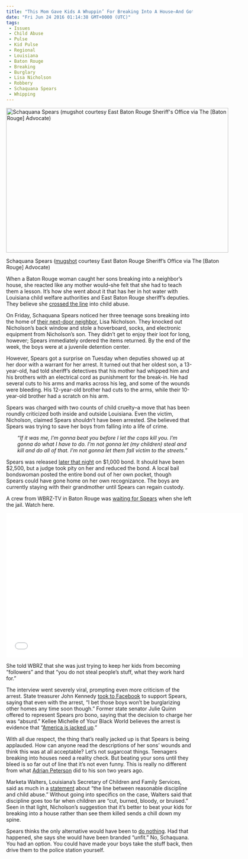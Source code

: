 ```yaml
---
title: "This Mom Gave Kids A Whuppin’ For Breaking Into A House–And Got Arrested Herself (WITH VIDEO)"
date: "Fri Jun 24 2016 01:14:38 GMT+0000 (UTC)"
tags: 
 - Issues
 - Child Abuse
 - Pulse
 - Kid Pulse
 - Regional
 - Louisiana
 - Baton Rouge
 - Breaking
 - Burglary
 - Lisa Nicholson
 - Robbery
 - Schaquana Spears
 - Whipping
---
```

<p><!--OffDef--></p><p><!--Ads1--></p><div id="attachment_138891" style="width: 610px" class="wp-caption aligncenter"><img class="size-large wp-image-138891" src="//cdn.liberalamerica.org/wp-content/uploads/2016/06/Schaquana-Spears-600x391.jpe" alt="Schaquana Spears (mugshot courtesy East Baton Rouge Sheriff&apos;s Office via The [Baton Rouge] Advocate)" width="600" height="391" srcset="//cdn.liberalamerica.org/wp-content/uploads/2016/06/Schaquana-Spears-600x391.jpe 600w, //cdn.liberalamerica.org/wp-content/uploads/2016/06/Schaquana-Spears-64x42.jpe 64w, //cdn.liberalamerica.org/wp-content/uploads/2016/06/Schaquana-Spears-350x228.jpe 350w, //cdn.liberalamerica.org/wp-content/uploads/2016/06/Schaquana-Spears-768x500.jpe 768w, //cdn.liberalamerica.org/wp-content/uploads/2016/06/Schaquana-Spears-795x518.jpe 795w, //cdn.liberalamerica.org/wp-content/uploads/2016/06/Schaquana-Spears.jpe 990w" sizes="(max-width: 600px) 100vw, 600px">
<p class="wp-caption-text">Schaquana Spears (<a href="http://theadvocate.com/csp/mediapool/sites/dt.common.streams.StreamServer.cls?STREAMOID=rjFZE77pNJ37G0lZ3hbeqc$daE2N3K4ZzOUsqbU5sYunjhCneGxYWuXfnWNV1bUoWCsjLu883Ygn4B49Lvm9bPe2QeMKQdVeZmXF$9l$4uCZ8QDXhaHEp3rvzXRJFdy0KqPHLoMevcTLo3h8xh70Y6N_U_CryOsw6FTOdKL_jpQ-&amp;amp;CONTENTTYPE=image/jpeg" onclick="__gaTracker(&apos;send&apos;, &apos;event&apos;, &apos;outbound-article&apos;, &apos;http://theadvocate.com/csp/mediapool/sites/dt.common.streams.StreamServer.cls?STREAMOID=rjFZE77pNJ37G0lZ3hbeqc$daE2N3K4ZzOUsqbU5sYunjhCneGxYWuXfnWNV1bUoWCsjLu883Ygn4B49Lvm9bPe2QeMKQdVeZmXF$9l$4uCZ8QDXhaHEp3rvzXRJFdy0KqPHLoMevcTLo3h8xh70Y6N_U_CryOsw6FTOdKL_jpQ-&amp;amp;CONTENTTYPE=image/jpeg&apos;, &apos;mugshot&apos;);">mugshot</a> courtesy East Baton Rouge Sheriff&#x2019;s Office via The [Baton Rouge] Advocate)</p>
</div><p>When a Baton Rouge woman caught her sons breaking into a neighbor&#x2019;s house, she reacted like any mother would&#x2013;she felt that she had to teach them a lesson. It&#x2019;s how she went about it that has her in hot water with Louisiana child welfare authorities and East Baton Rouge sheriff&#x2019;s deputies. They believe she <a href="http://www.wbrz.com/news/mom-thought-she-was-doing-the-right-thing-when-she-whipped-kids-who-broke-into-home/" onclick="__gaTracker(&apos;send&apos;, &apos;event&apos;, &apos;outbound-article&apos;, &apos;http://www.wbrz.com/news/mom-thought-she-was-doing-the-right-thing-when-she-whipped-kids-who-broke-into-home/&apos;, &apos;crossed the line&apos;);">crossed the line</a> into child abuse.</p><p>On Friday, Schaquana Spears noticed&#xA0;her three teenage sons breaking into the home of <a href="http://theadvocate.com/news/16173825-129/baton-rouge-mother-jailed-in-beating-of-3-sons-after-she-caught-them-burglarizing-house-deputies-say" onclick="__gaTracker(&apos;send&apos;, &apos;event&apos;, &apos;outbound-article&apos;, &apos;http://theadvocate.com/news/16173825-129/baton-rouge-mother-jailed-in-beating-of-3-sons-after-she-caught-them-burglarizing-house-deputies-say&apos;, &apos;their next-door neighbor&apos;);">their next-door neighbor</a>, Lisa Nicholson. They&#xA0;knocked out Nicholson&#x2019;s back window and stole&#xA0;a hoverboard, socks, and electronic equipment from Nicholson&#x2019;s son. They didn&#x2019;t get to enjoy their loot for long, however; Spears immediately ordered the items returned. By the end of the week, the boys were at a juvenile detention center.</p><p>However, Spears got a surprise on Tuesday when deputies showed up at her door with a warrant for her arrest. It turned out that her oldest son, a 13-year-old, had told sheriff&#x2019;s detectives that his mother had whipped him and his brothers with an electrical cord as punishment for the break-in. He had several cuts to his arms and marks across his leg, and some of the wounds were bleeding. His 12-year-old brother had cuts to the arms, while their 10-year-old brother had a scratch on his arm.</p><p>Spears was charged with two counts of child cruelty&#x2013;a move that has been roundly criticized both inside and outside Louisiana. Even the victim, Nicholson, claimed Spears shouldn&#x2019;t have been arrested. She believed that Spears was trying to save her boys from falling into a life of crime.</p><p style="padding-left: 30px"><em>&#x201C;If it was me,&#xA0;I&#x2019;m gonna beat you before I let the cops kill you. I&#x2019;m gonna do what I have to do. I&#x2019;m not gonna let (my children) steal and kill and do all of that. I&#x2019;m not gonna let them fall victim to the streets.&#x201D;</em></p><p>Spears was released <a href="http://theadvocate.com/news/police/16183302-123/its-been-hell-says-baton-rouge-mom-jailed-for-allegedly-beating-sons-after-catching-them-burglarizin" onclick="__gaTracker(&apos;send&apos;, &apos;event&apos;, &apos;outbound-article&apos;, &apos;http://theadvocate.com/news/police/16183302-123/its-been-hell-says-baton-rouge-mom-jailed-for-allegedly-beating-sons-after-catching-them-burglarizin&apos;, &apos;later that night&apos;);">later that night</a> on $1,000 bond. It should have been $2,500, but a judge took pity on her and reduced the bond. A local bail bondswoman posted the entire bond out of her own pocket, though Spears&#xA0;could have gone home on her own recognizance. The boys are currently staying with their grandmother until Spears can regain custody.</p><p>A crew from&#xA0;WBRZ-TV in Baton Rouge was <a href="http://www.wbrz.com/news/mother-arrested-after-whipping-her-3-sons-for-breaking-into-house/" onclick="__gaTracker(&apos;send&apos;, &apos;event&apos;, &apos;outbound-article&apos;, &apos;http://www.wbrz.com/news/mother-arrested-after-whipping-her-3-sons-for-breaking-into-house/&apos;, &apos;waiting for Spears&apos;);">waiting for Spears</a> when she left the jail. Watch here.</p><p><span class="embed-youtube" style="text-align:center; display: block;"><iframe class="youtube-player" type="text/html" width="640" height="390" src="//www.youtube.com/embed/rczd_KAz88M?version=3&amp;rel=1&amp;fs=1&amp;autohide=2&amp;showsearch=0&amp;showinfo=1&amp;iv_load_policy=1&amp;wmode=transparent" allowfullscreen="true" style="border:0;"></iframe></span></p><p>She told WBRZ that she was just trying to keep her kids from becoming &#x201C;followers&#x201D; and that &#x201C;you do not steal people&#x2019;s stuff, what they work hard for.&#x201D;</p><p>The interview&#xA0;went severely viral, prompting even more criticism of the arrest. State treasurer John Kennedy <a href="https://www.facebook.com/JohnKennedyLouisiana/posts/1048465785249831" onclick="__gaTracker(&apos;send&apos;, &apos;event&apos;, &apos;outbound-article&apos;, &apos;https://www.facebook.com/JohnKennedyLouisiana/posts/1048465785249831&apos;, &apos;took to Facebook&apos;);">took to Facebook</a> to support Spears, saying that even with the arrest, &#x201C;I bet those boys won&#x2019;t be burglarizing other homes any time soon though.&#x201D; Former state senator Julie Quinn offered to represent Spears pro bono, saying that the decision to charge her was &#x201C;absurd.&#x201D; Kellee Michelle of Your Black World believes the arrest is evidence that &#x201C;<a href="http://yourblackworld.net/2016/06/22/this-is-why-america-is-jacked-up-baton-rouge-mother-should-be-applauded-not-arrested-for-punishing-her-3-sons-caught-burglarizing-a-home/" onclick="__gaTracker(&apos;send&apos;, &apos;event&apos;, &apos;outbound-article&apos;, &apos;http://yourblackworld.net/2016/06/22/this-is-why-america-is-jacked-up-baton-rouge-mother-should-be-applauded-not-arrested-for-punishing-her-3-sons-caught-burglarizing-a-home/&apos;, &apos;America is jacked up&apos;);">America is jacked up</a>.&#x201D;</p><p>With all due respect, the thing that&#x2019;s really jacked up is that Spears is being applauded.&#xA0;How can anyone read the descriptions of her sons&#x2019; wounds and think this was at all acceptable? Let&#x2019;s not sugarcoat things. Teenagers breaking into houses&#xA0;need&#xA0;a reality check. But beating your sons until they bleed is so far out of line that it&#x2019;s not even funny. This is really no different from what <a href="http://www.liberalamerica.org/2014/09/16/adrian-peterson-did-commit-abuse-and-a-case-against-physical-punishment/">Adrian Peterson</a> did to his son two years ago.</p><p>Marketa Walters, Louisiana&#x2019;s Secretary of Children and Family Services, said as much in a <a href="http://www.wafb.com/story/32281122/dcfs-where-is-the-line-between-reasonable-discipline-and-child-abuse-" onclick="__gaTracker(&apos;send&apos;, &apos;event&apos;, &apos;outbound-article&apos;, &apos;http://www.wafb.com/story/32281122/dcfs-where-is-the-line-between-reasonable-discipline-and-child-abuse-&apos;, &apos;statement&apos;);">statement</a> about &#x201C;the line between reasonable discipline and child abuse.&#x201D; Without going into specifics on the case, Walters said that discipline goes too far when children are &#x201C;cut, burned, bloody, or bruised.&#x201D; Seen in that light, Nicholson&#x2019;s suggestion that it&#x2019;s better to beat your kids for breaking into a house rather than see them killed sends a chill down my spine.</p><p><!--Ads2--></p><p>Spears thinks the only&#xA0;alternative would have been to <a href="http://www.wbrz.com/news/national-outcry-after-mom-arrested-for-whipping-child/" onclick="__gaTracker(&apos;send&apos;, &apos;event&apos;, &apos;outbound-article&apos;, &apos;http://www.wbrz.com/news/national-outcry-after-mom-arrested-for-whipping-child/&apos;, &apos;do nothing&apos;);">do nothing</a>. Had that happened, she says she would have been branded &#x201C;unfit.&#x201D; No, Schaquana. You had an option. You could have made your boys take the stuff back, then drive them to the police station yourself.</p>